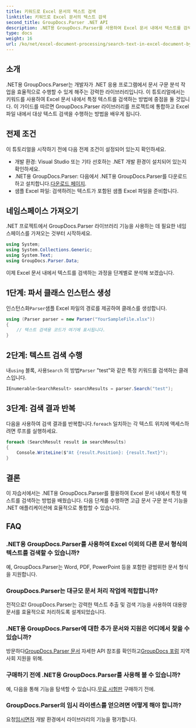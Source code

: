 ```yaml
---
title: 키워드로 Excel 문서의 텍스트 검색
linktitle: 키워드로 Excel 문서의 텍스트 검색
second_title: GroupDocs.Parser .NET API
description: .NET용 GroupDocs.Parser를 사용하여 Excel 문서 내에서 텍스트를 검색하는 방법을 알아보세요. 고급 텍스트 검색 기능을 .NET 애플리케이션에 통합하세요.
type: docs
weight: 16
url: /ko/net/excel-document-processing/search-text-in-excel-document-by-keyword/
---
```

## 소개
.NET용 GroupDocs.Parser는 개발자가 .NET 응용 프로그램에서 문서 구문 분석 작업을 효율적으로 수행할 수 있게 해주는 강력한 라이브러리입니다. 이 튜토리얼에서는 키워드를 사용하여 Excel 문서 내에서 특정 텍스트를 검색하는 방법에 중점을 둘 것입니다. 이 가이드를 따르면 GroupDocs.Parser 라이브러리를 프로젝트에 통합하고 Excel 파일 내에서 대상 텍스트 검색을 수행하는 방법을 배우게 됩니다.
## 전제 조건
이 튜토리얼을 시작하기 전에 다음 전제 조건이 설정되어 있는지 확인하세요.
- 개발 환경: Visual Studio 또는 기타 선호하는 .NET 개발 환경이 설치되어 있는지 확인하세요.
-  .NET용 GroupDocs.Parser: 다음에서 .NET용 GroupDocs.Parser를 다운로드하고 설치합니다.[다운로드 페이지](https://releases.groupdocs.com/parser/net/).
- 샘플 Excel 파일: 검색하려는 텍스트가 포함된 샘플 Excel 파일을 준비합니다.

## 네임스페이스 가져오기
.NET 프로젝트에서 GroupDocs.Parser 라이브러리 기능을 사용하는 데 필요한 네임스페이스를 가져오는 것부터 시작하세요.
```csharp
using System;
using System.Collections.Generic;
using System.Text;
using GroupDocs.Parser.Data;
```

이제 Excel 문서 내에서 텍스트를 검색하는 과정을 단계별로 분석해 보겠습니다.
## 1단계: 파서 클래스 인스턴스 생성
 인스턴스화`Parser`샘플 Excel 파일의 경로를 제공하여 클래스를 생성합니다.
```csharp
using (Parser parser = new Parser("YourSampleFile.xlsx"))
{
    // 텍스트 검색용 코드가 여기에 표시됩니다.
}
```
## 2단계: 텍스트 검색 수행
 내`using` 블록, 사용`Search` 의 방법`Parser` "test"와 같은 특정 키워드를 검색하는 클래스입니다.
```csharp
IEnumerable<SearchResult> searchResults = parser.Search("test");
```
## 3단계: 검색 결과 반복
 다음을 사용하여 검색 결과를 반복합니다.`foreach` 일치하는 각 텍스트 위치에 액세스하려면 루프를 실행하세요.
```csharp
foreach (SearchResult result in searchResults)
{
    Console.WriteLine($"At {result.Position}: {result.Text}");
}
```

## 결론
이 자습서에서는 .NET용 GroupDocs.Parser를 활용하여 Excel 문서 내에서 특정 텍스트를 검색하는 방법을 배웠습니다. 다음 단계를 수행하면 고급 문서 구문 분석 기능을 .NET 애플리케이션에 효율적으로 통합할 수 있습니다.

## FAQ
### .NET용 GroupDocs.Parser를 사용하여 Excel 이외의 다른 문서 형식의 텍스트를 검색할 수 있습니까?
예, GroupDocs.Parser는 Word, PDF, PowerPoint 등을 포함한 광범위한 문서 형식을 지원합니다.
### GroupDocs.Parser는 대규모 문서 처리 작업에 적합합니까?
전적으로! GroupDocs.Parser는 강력한 텍스트 추출 및 검색 기능을 사용하여 대용량 문서를 효율적으로 처리하도록 설계되었습니다.
### .NET용 GroupDocs.Parser에 대한 추가 문서와 지원은 어디에서 찾을 수 있습니까?
 방문하다[GroupDocs.Parser 문서](https://reference.groupdocs.com/parser/net/) 자세한 API 참조를 확인하고[GroupDocs 포럼](https://forum.groupdocs.com/c/parser/17) 지역 사회 지원을 위해.
### 구매하기 전에 .NET용 GroupDocs.Parser를 사용해 볼 수 있습니까?
 예, 다음을 통해 기능을 탐색할 수 있습니다.[무료 시험판](https://releases.groupdocs.com/) 구매하기 전에.
### GroupDocs.Parser의 임시 라이센스를 얻으려면 어떻게 해야 합니까?
 요청[임시면허](https://purchase.groupdocs.com/temporary-license/) 개발 환경에서 라이브러리의 기능을 평가합니다.